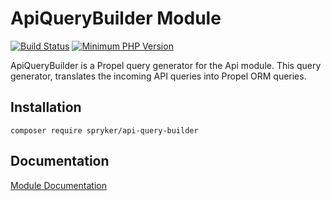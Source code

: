 # ApiQueryBuilder Module
[![Build Status](https://travis-ci.org/spryker/api-query-builder.svg)](https://travis-ci.org/spryker/api-query-builder)
[![Minimum PHP Version](https://img.shields.io/badge/php-%3E%3D%207.3-8892BF.svg)](https://php.net/)

ApiQueryBuilder is a Propel query generator for the Api module. This query generator, translates the incoming API queries into Propel ORM queries.

## Installation

```
composer require spryker/api-query-builder
```

## Documentation

[Module Documentation](https://academy.spryker.com/developing_with_spryker/module_guide/zed_api/zed_api.html)
